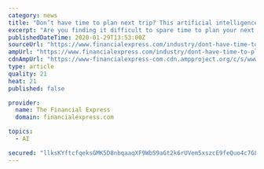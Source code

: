 ```yaml
---
category: news
title: "Don’t have time to plan next trip? This artificial intelligence backed tool may help you with solution"
excerpt: "Are you finding it difficult to spare time to plan your next visit? Don’t worry, this technological advancement would help you in creating the appropriately customised itinerary according to your preference. Are you finding it difficult to spare time to plan your next visit? Don’t worry, this technological advancement would help you in ..."
publishedDateTime: 2020-01-29T13:53:00Z
sourceUrl: "https://www.financialexpress.com/industry/dont-have-time-to-plan-next-trip-this-artificial-intelligence-backed-tool-may-help-you-with-solution/1839153/"
ampUrl: "https://www.financialexpress.com/industry/dont-have-time-to-plan-next-trip-this-artificial-intelligence-backed-tool-may-help-you-with-solution/1839153/lite/"
cdnAmpUrl: "https://www-financialexpress-com.cdn.ampproject.org/c/s/www.financialexpress.com/industry/dont-have-time-to-plan-next-trip-this-artificial-intelligence-backed-tool-may-help-you-with-solution/1839153/lite/"
type: article
quality: 21
heat: 21
published: false

provider:
  name: The Financial Express
  domain: financialexpress.com

topics:
  - AI

secured: "llksKYftcfqeksGMK5D8nbqaaqXF9WbS9aGt2k6rUVem5xszcE9feQuo4c7GLVbpU1yLTRyZwTEzeJbACJR6CrmuggOtewWiom75HMb44/q9CfLSGPM6GY2himlZmNsmWUiYNamz9E1gOt0kiUb1Dl9Uo4Gn79zJiVAc2qXJQqwtPvOU9Wm8eaG/ZXKhd1f/4EkPJILi4waenZU21kJBiHHl1Ok4Qh1YSc4rZ16zUrczCx5J2lzpRPS83b15jmY+bEQLFHBAhIIbkvKyAJ7tr8L//3+TYXNSguUl4CtKMs/art91rssM8TtmZjCVT0XJLWKF2OVFUQqdD9T1UuadhsmC6A+U78jUmzdcgfPLIGFNUNkBO+oSnHxmbd6wyzqne8GY1IANopbVBqdvpA3yKTK+3Vbhg1tA6oO6RtrzG00RQZn+22mfHvtcoYI+dnqn9r2y/L5cvL/qK5ekX9RV4pklksfhPTNocU06Fk34vQs=;VHgkBPBSIv85wpUe07ywzQ=="
---
```


